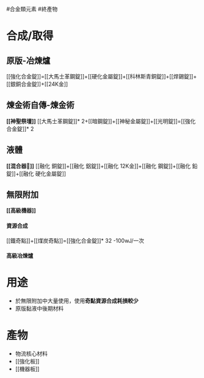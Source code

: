 #合金類元素 #終產物
# 合成/取得
## 原版-冶煉爐
[[強化合金錠]]=[[大馬士革鋼錠]]+[[硬化金屬錠]]+[[科林斯青銅錠]]+[[焊錫錠]]+[[銀銅合金錠]]+[[24K金]]
## 煉金術自傳-煉金術
**[[神聖祭壇]]**
[[大馬士革鋼錠]]* 2+[[暗鋼錠]]+[[神秘金屬錠]]+[[光明錠]]=[[強化合金錠]]* 2
## 液體
**[[混合器]]**
[[融化 銅錠]]+[[融化 鋁錠]]+[[融化 12K金]]+[[融化 鋼錠]]+[[融化 鉛錠]]+[[融化 硬化金屬錠]]

## 無限附加
**[[高級機器]]**
#### 資源合成
[[鐵奇點]]+[[煤炭奇點]]=[[強化合金錠]]* 32 -100wJ/一次
#### 高級冶煉爐

# 用途
- 於無限附加中大量使用，使用**奇點資源合成耗損較少**
- 原版黏液中後期材料
# 產物
- 物流核心材料
- [[強化板]]
- [[機器板]]
